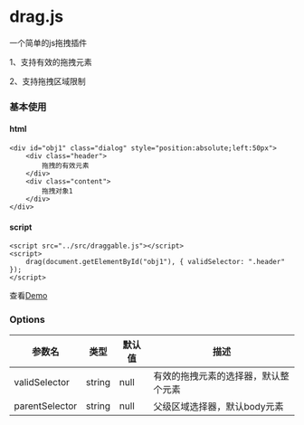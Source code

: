 # drag.js
一个简单的js拖拽插件

1、支持有效的拖拽元素

2、支持拖拽区域限制

### 基本使用
#### html
```
<div id="obj1" class="dialog" style="position:absolute;left:50px">
    <div class="header">
        拖拽的有效元素
    </div>
    <div class="content">
        拖拽对象1
    </div>
</div>
```

#### script
```
<script src="../src/draggable.js"></script>
<script>
	drag(document.getElementById("obj1"), { validSelector: ".header" });
</script>
```
查看<a href="http://luopq.com/demo/drag/index.html" target="_blank">Demo</a>

### Options
| 参数名 | 类型 |默认值|描述|
| ----  | ---- |-----|---|
|validSelector|string|null|有效的拖拽元素的选择器，默认整个元素|
|parentSelector|string|null|父级区域选择器，默认body元素|
